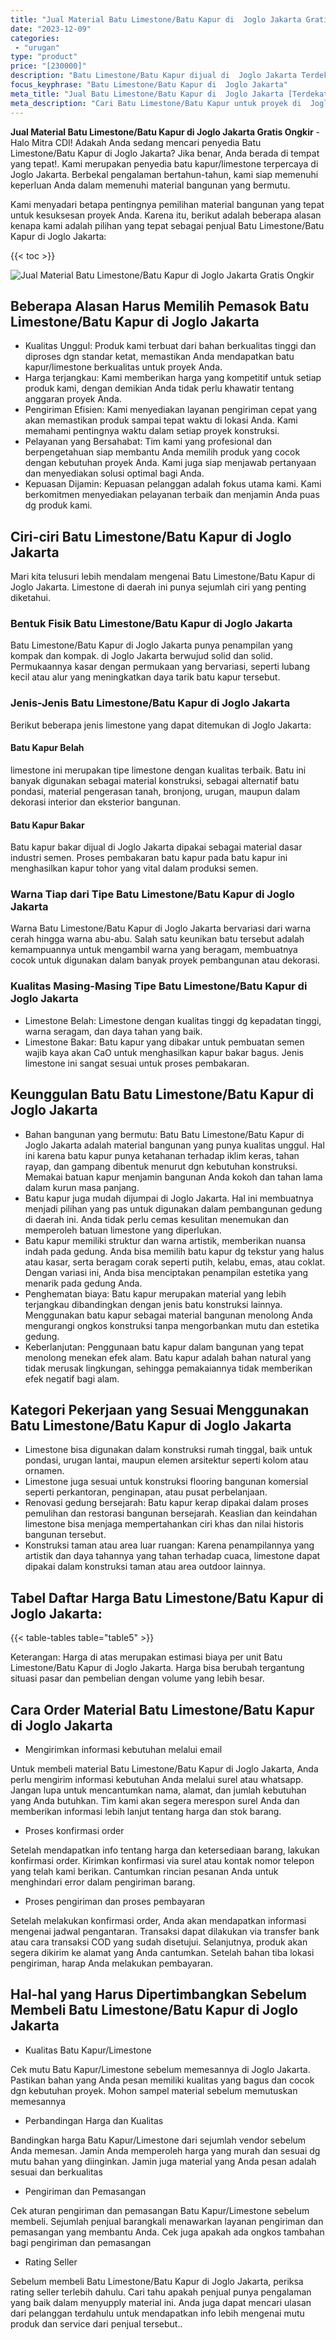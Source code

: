 ```yaml
---
title: "Jual Material Batu Limestone/Batu Kapur di  Joglo Jakarta Gratis Ongkir"
date: "2023-12-09"
categories:
 - "urugan"
type: "product"
price: "[230000]"
description: "Batu Limestone/Batu Kapur dijual di  Joglo Jakarta Terdekat. Batu Limestone/Batu Kapur ini sering dipakai dalam proyek konstruksi sebagai batu alam yang mewah dan tahan lama. Kontak kami untuk mendapatkan informasi lebih lanjut."
focus_keyphrase: "Batu Limestone/Batu Kapur di  Joglo Jakarta"
meta_title: "Jual Batu Limestone/Batu Kapur di  Joglo Jakarta [Terdekat] - CDI"
meta_description: "Cari Batu Limestone/Batu Kapur untuk proyek di  Joglo Jakarta? Kami menawarkan Batu Limestone/Batu Kapur berkualitas untuk material dinding. Dapatkan penawaran terbaik sekarang."
---
```


**Jual Material Batu Limestone/Batu Kapur di  Joglo Jakarta Gratis Ongkir** - Halo Mitra CDI! Adakah Anda sedang mencari penyedia Batu Limestone/Batu Kapur di  Joglo Jakarta? Jika benar, Anda berada di tempat yang tepat!. Kami merupakan penyedia batu kapur/limestone terpercaya di  Joglo Jakarta. Berbekal pengalaman bertahun-tahun, kami siap memenuhi keperluan Anda dalam memenuhi material bangunan yang bermutu.

Kami menyadari betapa pentingnya pemilihan material bangunan yang tepat untuk kesuksesan proyek Anda. Karena itu, berikut adalah beberapa alasan kenapa kami adalah pilihan yang tepat sebagai penjual Batu Limestone/Batu Kapur di  Joglo Jakarta:

{{< toc >}}

![Jual Material Batu Limestone/Batu Kapur di  Joglo Jakarta Gratis Ongkir](/images/urugan/batu-limestone-22.jpg)

## Beberapa Alasan Harus Memilih Pemasok Batu Limestone/Batu Kapur di  Joglo Jakarta

*   Kualitas Unggul: Produk kami terbuat dari bahan berkualitas tinggi dan diproses dgn standar ketat, memastikan Anda mendapatkan batu kapur/limestone berkualitas untuk proyek Anda.
*   Harga terjangkau: Kami memberikan harga yang kompetitif untuk setiap produk kami, dengan demikian Anda tidak perlu khawatir tentang anggaran proyek Anda.
*   Pengiriman Efisien: Kami menyediakan layanan pengiriman cepat yang akan memastikan produk sampai tepat waktu di lokasi Anda. Kami memahami pentingnya waktu dalam setiap proyek konstruksi.
*   Pelayanan yang Bersahabat: Tim kami yang profesional dan berpengetahuan siap membantu Anda memilih produk yang cocok dengan kebutuhan proyek Anda. Kami juga siap menjawab pertanyaan dan menyediakan solusi optimal bagi Anda.
*   Kepuasan Dijamin: Kepuasan pelanggan adalah fokus utama kami. Kami berkomitmen menyediakan pelayanan terbaik dan menjamin Anda puas dg produk kami.

## Ciri-ciri Batu Limestone/Batu Kapur di  Joglo Jakarta

Mari kita telusuri lebih mendalam mengenai Batu Limestone/Batu Kapur di  Joglo Jakarta. Limestone di daerah ini punya sejumlah ciri yang penting diketahui.

### Bentuk Fisik Batu Limestone/Batu Kapur di  Joglo Jakarta

Batu Limestone/Batu Kapur di  Joglo Jakarta punya penampilan yang kompak dan kompak. di  Joglo Jakarta berwujud solid dan solid. Permukaannya kasar dengan permukaan yang bervariasi, seperti lubang kecil atau alur yang meningkatkan daya tarik batu kapur tersebut.

### Jenis-Jenis Batu Limestone/Batu Kapur di  Joglo Jakarta

Berikut beberapa jenis limestone yang dapat ditemukan di  Joglo Jakarta:

#### Batu Kapur Belah

limestone ini merupakan tipe limestone dengan kualitas terbaik. Batu ini banyak digunakan sebagai material konstruksi, sebagai alternatif batu pondasi, material pengerasan tanah, bronjong, urugan, maupun dalam dekorasi interior dan eksterior bangunan.

#### Batu Kapur Bakar

Batu kapur bakar dijual di  Joglo Jakarta dipakai sebagai material dasar industri semen. Proses pembakaran batu kapur pada batu kapur ini menghasilkan kapur tohor yang vital dalam produksi semen.

### Warna Tiap dari Tipe Batu Limestone/Batu Kapur di  Joglo Jakarta

Warna Batu Limestone/Batu Kapur di  Joglo Jakarta bervariasi dari warna cerah hingga warna abu-abu. Salah satu keunikan batu tersebut adalah kemampuannya untuk mengambil warna yang beragam, membuatnya cocok untuk digunakan dalam banyak proyek pembangunan atau dekorasi.

### Kualitas Masing-Masing Tipe Batu Limestone/Batu Kapur di  Joglo Jakarta

*   Limestone Belah: Limestone dengan kualitas tinggi dg kepadatan tinggi, warna seragam, dan daya tahan yang baik.
*   Limestone Bakar: Batu kapur yang dibakar untuk pembuatan semen wajib kaya akan CaO untuk menghasilkan kapur bakar bagus. Jenis limestone ini sangat sesuai untuk proses pembakaran.

## Keunggulan Batu Batu Limestone/Batu Kapur di  Joglo Jakarta

*   Bahan bangunan yang bermutu: Batu Batu Limestone/Batu Kapur di  Joglo Jakarta adalah material bangunan yang punya kualitas unggul. Hal ini karena batu kapur punya ketahanan terhadap iklim keras, tahan rayap, dan gampang dibentuk menurut dgn kebutuhan konstruksi. Memakai batuan kapur menjamin bangunan Anda kokoh dan tahan lama dalam kurun masa panjang.
*   Batu kapur juga mudah dijumpai di  Joglo Jakarta. Hal ini membuatnya menjadi pilihan yang pas untuk digunakan dalam pembangunan gedung di daerah ini. Anda tidak perlu cemas kesulitan menemukan dan memperoleh batuan limestone yang diperlukan.
*   Batu kapur memiliki struktur dan warna artistik, memberikan nuansa indah pada gedung. Anda bisa memilih batu kapur dg tekstur yang halus atau kasar, serta beragam corak seperti putih, kelabu, emas, atau coklat. Dengan variasi ini, Anda bisa menciptakan penampilan estetika yang menarik pada gedung Anda.
*   Penghematan biaya: Batu kapur merupakan material yang lebih terjangkau dibandingkan dengan jenis batu konstruksi lainnya. Menggunakan batu kapur sebagai material bangunan menolong Anda mengurangi ongkos konstruksi tanpa mengorbankan mutu dan estetika gedung.
*   Keberlanjutan: Penggunaan batu kapur dalam bangunan yang tepat menolong menekan efek alam. Batu kapur adalah bahan natural yang tidak merusak lingkungan, sehingga pemakaiannya tidak memberikan efek negatif bagi alam.

## Kategori Pekerjaan yang Sesuai Menggunakan Batu Limestone/Batu Kapur di  Joglo Jakarta

*   Limestone bisa digunakan dalam konstruksi rumah tinggal, baik untuk pondasi, urugan lantai, maupun elemen arsitektur seperti kolom atau ornamen.
*   Limestone juga sesuai untuk konstruksi flooring bangunan komersial seperti perkantoran, penginapan, atau pusat perbelanjaan.
*   Renovasi gedung bersejarah: Batu kapur kerap dipakai dalam proses pemulihan dan restorasi bangunan bersejarah. Keaslian dan keindahan limestone bisa menjaga mempertahankan ciri khas dan nilai historis bangunan tersebut.
*   Konstruksi taman atau area luar ruangan: Karena penampilannya yang artistik dan daya tahannya yang tahan terhadap cuaca, limestone dapat dipakai dalam konstruksi taman atau area outdoor lainnya.

## Tabel Daftar Harga Batu Limestone/Batu Kapur di  Joglo Jakarta:

{{< table-tables table="table5" >}}

Keterangan: Harga di atas merupakan estimasi biaya per unit Batu Limestone/Batu Kapur di  Joglo Jakarta. Harga bisa berubah tergantung situasi pasar dan pembelian dengan volume yang lebih besar.

## Cara Order Material Batu Limestone/Batu Kapur di  Joglo Jakarta

*   Mengirimkan informasi kebutuhan melalui email

Untuk membeli material Batu Limestone/Batu Kapur di  Joglo Jakarta, Anda perlu mengirim informasi kebutuhan Anda melalui surel atau whatsapp. Jangan lupa untuk mencantumkan nama, alamat, dan jumlah kebutuhan yang Anda butuhkan. Tim kami akan segera merespon surel Anda dan memberikan informasi lebih lanjut tentang harga dan stok barang.
*   Proses konfirmasi order

Setelah mendapatkan info tentang harga dan ketersediaan barang, lakukan konfirmasi order. Kirimkan konfirmasi via surel atau kontak nomor telepon yang telah kami berikan. Cantumkan rincian pesanan Anda untuk menghindari error dalam pengiriman barang.
*   Proses pengiriman dan proses pembayaran

Setelah melakukan konfirmasi order, Anda akan mendapatkan informasi mengenai jadwal pengantaran. Transaksi dapat dilakukan via transfer bank atau cara transaksi COD yang sudah disetujui. Selanjutnya, produk akan segera dikirim ke alamat yang Anda cantumkan. Setelah bahan tiba lokasi pengiriman, harap Anda melakukan pembayaran.

## Hal-hal yang Harus Dipertimbangkan Sebelum Membeli Batu Limestone/Batu Kapur di  Joglo Jakarta

*   Kualitas Batu Kapur/Limestone

Cek mutu Batu Kapur/Limestone sebelum memesannya di  Joglo Jakarta. Pastikan bahan yang Anda pesan memiliki kualitas yang bagus dan cocok dgn kebutuhan proyek. Mohon sampel material sebelum memutuskan memesannya

*   Perbandingan Harga dan Kualitas

Bandingkan harga Batu Kapur/Limestone dari sejumlah vendor sebelum Anda memesan. Jamin Anda memperoleh harga yang murah dan sesuai dg mutu bahan yang diinginkan. Jamin juga material yang Anda pesan adalah sesuai dan berkualitas

*   Pengiriman dan Pemasangan

Cek aturan pengiriman dan pemasangan Batu Kapur/Limestone sebelum membeli. Sejumlah penjual barangkali menawarkan layanan pengiriman dan pemasangan yang membantu Anda. Cek juga apakah ada ongkos tambahan bagi pengiriman dan pemasangan

*   Rating Seller

Sebelum membeli Batu Limestone/Batu Kapur di  Joglo Jakarta, periksa rating seller terlebih dahulu. Cari tahu apakah penjual punya pengalaman yang baik dalam menyupply material ini. Anda juga dapat mencari ulasan dari pelanggan terdahulu untuk mendapatkan info lebih mengenai mutu produk dan service dari penjual tersebut..